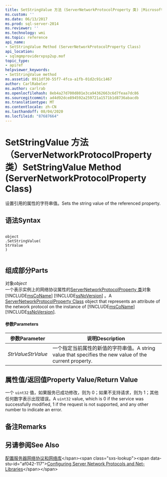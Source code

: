 ```yaml
---
title: SetStringValue 方法 (ServerNetworkProtocolProperty 类) |Microsoft Docs
ms.custom: ''
ms.date: 06/13/2017
ms.prod: sql-server-2014
ms.reviewer: ''
ms.technology: wmi
ms.topic: reference
api_name:
- SetStringValue Method (ServerNetworkProtocolProperty Class)
api_location:
- sqlmgmproviderxpsp2up.mof
topic_type:
- apiref
helpviewer_keywords:
- SetStringValue method
ms.assetid: 0911df30-55f7-4fca-a1fb-01d2c91c1467
author: CarlRabeler
ms.author: carlrab
ms.openlocfilehash: 8eb4a27d700d801e3ca94362663c6d7feaa7dc86
ms.sourcegitcommit: ad4d92dce894592a259721a1571b1d8736abacdb
ms.translationtype: MT
ms.contentlocale: zh-CN
ms.lasthandoff: 08/04/2020
ms.locfileid: "87687664"
---
```

# <a name="setstringvalue-method-servernetworkprotocolproperty-class"></a><span data-ttu-id="af042-102">SetStringValue 方法（ServerNetworkProtocolProperty 类）</span><span class="sxs-lookup"><span data-stu-id="af042-102">SetStringValue Method (ServerNetworkProtocolProperty Class)</span></span>
  <span data-ttu-id="af042-103">设置引用的属性的字符串值。</span><span class="sxs-lookup"><span data-stu-id="af042-103">Sets the string value of the referenced property.</span></span>  
  
## <a name="syntax"></a><span data-ttu-id="af042-104">语法</span><span class="sxs-lookup"><span data-stu-id="af042-104">Syntax</span></span>  
  
```  
  
object  
.SetStringValue(  
StrValue  
)  
  
```  
  
## <a name="parts"></a><span data-ttu-id="af042-105">组成部分</span><span class="sxs-lookup"><span data-stu-id="af042-105">Parts</span></span>  
 <span data-ttu-id="af042-106">对象</span><span class="sxs-lookup"><span data-stu-id="af042-106">*object*</span></span>  
 <span data-ttu-id="af042-107">一个表示实例上的网络协议属性的[ServerNetworkProtocolProperty 类](servernetworkprotocolproperty-class.md)对象 [!INCLUDE[msCoName](../../../includes/msconame-md.md)] [!INCLUDE[ssNoVersion](../../../includes/ssnoversion-md.md)] 。</span><span class="sxs-lookup"><span data-stu-id="af042-107">A [ServerNetworkProtocolProperty Class](servernetworkprotocolproperty-class.md) object that represents an attribute of the network protocol on the instance of [!INCLUDE[msCoName](../../../includes/msconame-md.md)] [!INCLUDE[ssNoVersion](../../../includes/ssnoversion-md.md)].</span></span>  
  
#### <a name="parameters"></a><span data-ttu-id="af042-108">参数</span><span class="sxs-lookup"><span data-stu-id="af042-108">Parameters</span></span>  
  
|<span data-ttu-id="af042-109">参数</span><span class="sxs-lookup"><span data-stu-id="af042-109">Parameter</span></span>|<span data-ttu-id="af042-110">说明</span><span class="sxs-lookup"><span data-stu-id="af042-110">Description</span></span>|  
|---------------|-----------------|  
|<span data-ttu-id="af042-111">*StrValue*</span><span class="sxs-lookup"><span data-stu-id="af042-111">*StrValue*</span></span>|<span data-ttu-id="af042-112">一个指定当前属性的新值的字符串值。</span><span class="sxs-lookup"><span data-stu-id="af042-112">A string value that specifies the new value of the current property.</span></span>|  
  
## <a name="property-valuereturn-value"></a><span data-ttu-id="af042-113">属性值/返回值</span><span class="sxs-lookup"><span data-stu-id="af042-113">Property Value/Return Value</span></span>  
 <span data-ttu-id="af042-114">一个 `uint32` 值，如果服务已成功修改，则为 0；如果不支持请求，则为 1；其他任何数字表示出现错误。</span><span class="sxs-lookup"><span data-stu-id="af042-114">A `uint32` value, which is 0 if the service was successfully modified, 1 if the request is not supported, and any other number to indicate an error.</span></span>  
  
## <a name="remarks"></a><span data-ttu-id="af042-115">备注</span><span class="sxs-lookup"><span data-stu-id="af042-115">Remarks</span></span>  
  
## <a name="see-also"></a><span data-ttu-id="af042-116">另请参阅</span><span class="sxs-lookup"><span data-stu-id="af042-116">See Also</span></span>  
 <span data-ttu-id="af042-117">[配置服务器网络协议和网络库](https://msdn.microsoft.com/library/ms177485\(v=sql.100\).aspx)</span><span class="sxs-lookup"><span data-stu-id="af042-117">[Configuring Server Network Protocols and Net-Libraries](https://msdn.microsoft.com/library/ms177485\(v=sql.100\).aspx)</span></span>  
  
  
